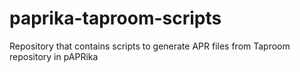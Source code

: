 # paprika-taproom-scripts
Repository that contains scripts to generate APR files from Taproom repository in pAPRika
